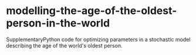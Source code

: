 # modelling-the-age-of-the-oldest-person-in-the-world
SupplementaryPython code for optimizing parameters in a stochastic model describing the age of the world's oldest person.
